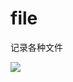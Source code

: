# file

记录各种文件

![](http://upload-images.jianshu.io/upload_images/380033-8a5d56f2ca4f79d1.jpg?imageMogr2/auto-orient/strip%7CimageView2/2/w/1240)










